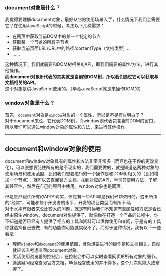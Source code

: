 
### document对象是什么？
我觉得要理解document对象，最好从它的使用场景入手，什么情况下我们会需要它？在使用JavaScript的时候，考虑以下几种需求：  

- 在网页中获取当前DOM中的某一个特定的节点
- 获取某一个节点的所有子节点
- 获取当前页面URL/URL中的路径/contentType（文档类型）...
- ......

这种情况下，我们就需要和DOM树相关的API，即我们需要的属性/方法，进行其他操作。  
**而document对象所代表的其实就是当前的DOM树，所以我们通过它可以获取与文档相关的API**。  
这个对象是供JavaScript使用的。（毕竟JavaScript就是来操作DOM的）

### window对象是什么？
首先，`document`对象是`window`对象的一个属性，所以是不是有些明白了？  
对于document来说，它代表DOM树，而window则代表包含当前DOM的窗口，所以我们可以通过window对象的属性和方法，来进行其他操作。
***
## document和window对象的使用
document和window对象具有的属性和方法非常非常多（而且也在不停的更改变化），可以说想要记住所有的是不现实的，我们需要做的，就是知道这两种对象的使用场景和使用范围，比如我们想要进行的一个操作是和DOM树相关的（比如增加一个节点），就可以去查阅官方文档，找到对应的API，学习其使用方法，了解其兼容性，然后在自己的项目中使用。window对象也是同理。    

但是虽然记住所有的API不现实，但是有一些API却是我们经常使用的，这里所指的“经常”，可能和每个开发者的水平，开发的项目类型而有所不同。  
对于水平有限者来说比较大的问题，就是有时候我们不知道有些属性和方法是否已经由原生window，document对象提供了，就像你在打造一个产品的过程中，你不知道是否已经有人提供了相应的工具和资料可以供你使用和查阅，于是有的工具你就选择自己去做，有的功能你可能就实现不了。而对于这种情况，我有以下一些看法：

- 理解`window`和`document`的使用范围，当你想要进行的操作是和文档相关，自然就应该去考虑查阅document对象。
- 灵活使用浏览器的控制台，在控制台中可以实时查看网页的所有对象的细节。
- 遇到疑问经常查阅官方文档，毕竟经常使用的并不算多，查个几次就能大致掌握了。